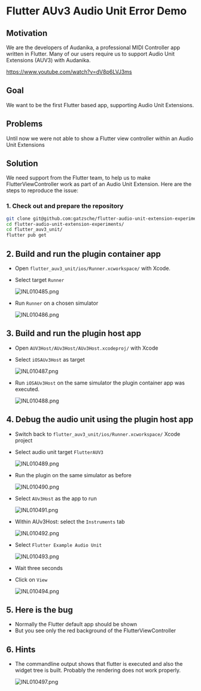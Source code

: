 # Flutter AUv3 Audio Unit Error Demo

## Motivation

We are the developers of Audanika, a professional MIDI Controller app written in
Flutter. Many of our users require us to support Audio Unit Extensions (AUV3)
with Audanika.

https://www.youtube.com/watch?v=dV8p6LVJ3ms

## Goal

We want to be the first Flutter based app, supporting Audio Unit Extensions.

## Problems

Until now we were not able to show a Flutter view controller within an Audio
Unit Extensions

## Solution

We need support from the Flutter team, to help us to make FlutterViewController
work as part of an Audio Unit Extension. Here are the steps to reproduce the
issue:

### 1. Check out and prepare the repository

~~~bash
git clone git@github.com:gatzsche/flutter-audio-unit-extension-experiments.git
cd flutter-audio-unit-extension-experiments/
cd flutter_auv3_unit/
flutter pub get
~~~


## 2. Build and run the plugin container app

- Open `flutter_auv3_unit/ios/Runner.xcworkspace/` with Xcode.
- Select target `Runner`

  ![INL010485.png](doc/images/INL010485.png)

- Run `Runner` on a chosen simulator

  ![INL010486.png](doc/images/INL010486.png)

## 3. Build and run the plugin host app

- Open `AUV3Host/AUv3Host/AUv3Host.xcodeproj/` with Xcode
- Select `iOSAUv3Host` as target

  ![INL010487.png](doc/images/INL010487.png)

- Run `iOSAUv3Host` on the same simulator the plugin container app was executed.

  ![INL010488.png](doc/images/INL010488.png)

## 4. Debug the audio unit using the plugin host app

- Switch back to `flutter_auv3_unit/ios/Runner.xcworkspace/` Xcode project
- Select audio unit target `FlutterAUV3` 

  ![INL010489.png](doc/images/INL010489.png)

- Run the plugin on the same simulator as before

  ![INL010490.png](doc/images/INL010490.png)

- Select `AUv3Host` as the app to run

  ![INL010491.png](doc/images/INL010491.png)

- Within AUv3Host: select the `Instruments` tab

  ![INL010492.png](doc/images/INL010492.png)

- Select `Flutter Example Audio Unit`

  ![INL010493.png](doc/images/INL010493.png)

- Wait three seconds
- Click on `View`

  ![INL010494.png](doc/images/INL010494.png)

## 5. Here is the bug

- Normally the Flutter default app should be shown
- But you see only the red background of the FlutterViewController

## 6. Hints

- The commandline output shows that flutter is executed and also the widget tree is built. Probably the rendering does not work properly.


  ![INL010497.png](doc/images/INL010497.png)
